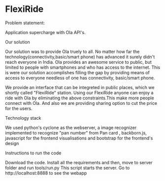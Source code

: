 # FlexiRide

Problem statement:

Application supercharge with Ola API's.

Our solution

Our solution was to provide Ola truely to all. No matter how far the technology(connectivity,basic/smart phone) has advanced it surely didn't reach everyone in India. Ola provides an awesome service to public, but limited to people with smartphones and who has access to the internet. This is were our solution accomplishes filling the gap by providing means of access to everyone needless of one has connectivity, basic/smart phone.

We provide an interface that can be integreted in public places, which we shortly called "FlexiRide" station. Using our FlexiRide anyone can enjoy a ride with Ola by eliminating the above constraints.This make more people connect with Ola. And also we are providing sharing option to cut the price for the users.

Technology stack

We used python's cyclone as the webserver, a image recognizer implemented to recognize "pan number" from Pan card , backborn.js, javascript for the frontend visualisations and bootstrap for the frontend's design

Instructions to run the code

Download the code. Install all the requirements and then, move to server folder and run tools/run.py This script starts the server. Go to http://localhost:8888 to see the webapp
